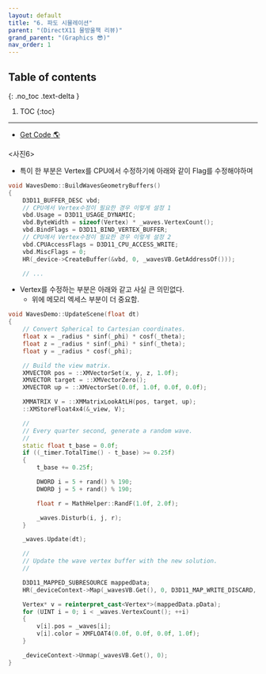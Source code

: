 ```yaml
---
layout: default
title: "6. 파도 시뮬레이션"
parent: "(DirectX11 물방울책 리뷰)"
grand_parent: "(Graphics 😎)"
nav_order: 1
---
```


## Table of contents
{: .no_toc .text-delta }

1. TOC
{:toc}

---

* [Get Code 🌎](https://github.com/Arthur880708/DirectX11-3d-tutorials/tree/12)

<사진6>

* 특이 한 부분은 Vertex를 CPU에서 수정하기에 아래와 같이 Flag를 수정해야하며

```cpp
void WavesDemo::BuildWavesGeometryBuffers()
{
	D3D11_BUFFER_DESC vbd;
    // CPU에서 Vertex수정이 필요한 경우 이렇게 설정 1
	vbd.Usage = D3D11_USAGE_DYNAMIC;
	vbd.ByteWidth = sizeof(Vertex) * _waves.VertexCount();
	vbd.BindFlags = D3D11_BIND_VERTEX_BUFFER;
    // CPU에서 Vertex수정이 필요한 경우 이렇게 설정 2
	vbd.CPUAccessFlags = D3D11_CPU_ACCESS_WRITE;
	vbd.MiscFlags = 0;
	HR(_device->CreateBuffer(&vbd, 0, _wavesVB.GetAddressOf()));

    // ...
```

* Vertex를 수정하는 부분은 아래와 같고 사실 큰 의민없다.
    * 위에 메모리 엑세스 부분이 더 중요함.

```cpp
void WavesDemo::UpdateScene(float dt)
{
	// Convert Spherical to Cartesian coordinates.
	float x = _radius * sinf(_phi) * cosf(_theta);
	float z = _radius * sinf(_phi) * sinf(_theta);
	float y = _radius * cosf(_phi);

	// Build the view matrix.
	XMVECTOR pos = ::XMVectorSet(x, y, z, 1.0f);
	XMVECTOR target = ::XMVectorZero();
	XMVECTOR up = ::XMVectorSet(0.0f, 1.0f, 0.0f, 0.0f);

	XMMATRIX V = ::XMMatrixLookAtLH(pos, target, up);
	::XMStoreFloat4x4(&_view, V);

	//
	// Every quarter second, generate a random wave.
	//
	static float t_base = 0.0f;
	if ((_timer.TotalTime() - t_base) >= 0.25f)
	{
		t_base += 0.25f;

		DWORD i = 5 + rand() % 190;
		DWORD j = 5 + rand() % 190;

		float r = MathHelper::RandF(1.0f, 2.0f);

		_waves.Disturb(i, j, r);
	}

	_waves.Update(dt);

	//
	// Update the wave vertex buffer with the new solution.
	//

	D3D11_MAPPED_SUBRESOURCE mappedData;
	HR(_deviceContext->Map(_wavesVB.Get(), 0, D3D11_MAP_WRITE_DISCARD, 0, &mappedData));

	Vertex* v = reinterpret_cast<Vertex*>(mappedData.pData);
	for (UINT i = 0; i < _waves.VertexCount(); ++i)
	{
		v[i].pos = _waves[i];
		v[i].color = XMFLOAT4(0.0f, 0.0f, 0.0f, 1.0f);
	}

	_deviceContext->Unmap(_wavesVB.Get(), 0);
}
```